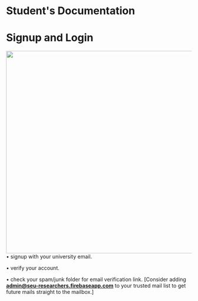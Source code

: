 # **Student's Documentation**

# Signup and Login


<img style="float: left;" src="./assets/images/signupLogin.gif"
height="550px">

• signup with your university email.

• verify your account.

• check your spam/junk folder for email verification link. 
[Consider adding **admin@seu-researchers.firebaseapp.com** to your trusted mail list to get future mails straight to the mailbox.]

